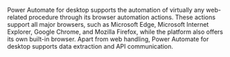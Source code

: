 Power Automate for desktop supports the automation of virtually any web-related procedure through its browser automation actions. These actions support all major browsers, such as Microsoft Edge, Microsoft Internet Explorer, Google Chrome, and Mozilla Firefox, while the platform also offers its own built-in browser. Apart from web handling, Power Automate for desktop supports data extraction and API communication.
